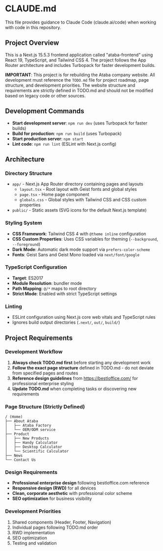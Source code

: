 # CLAUDE.md

This file provides guidance to Claude Code (claude.ai/code) when working with code in this repository.

## Project Overview

This is a Next.js 15.5.3 frontend application called "ataba-frontend" using React 19, TypeScript, and Tailwind CSS 4. The project follows the App Router architecture and includes Turbopack for faster development builds.

**IMPORTANT**: This project is for rebuilding the Ataba company website. All development must reference the `TODO.md` file for project roadmap, page structure, and development priorities. The website structure and requirements are strictly defined in TODO.md and should not be modified based on legacy code or other sources.

## Development Commands

- **Start development server**: `npm run dev` (uses Turbopack for faster builds)
- **Build for production**: `npm run build` (uses Turbopack)
- **Start production server**: `npm start`
- **Lint code**: `npm run lint` (ESLint with Next.js config)

## Architecture

### Directory Structure
- `app/` - Next.js App Router directory containing pages and layouts
  - `layout.tsx` - Root layout with Geist fonts and global styles
  - `page.tsx` - Home page component
  - `globals.css` - Global styles with Tailwind CSS and CSS custom properties
- `public/` - Static assets (SVG icons for the default Next.js template)

### Styling System
- **CSS Framework**: Tailwind CSS 4 with `@theme inline` configuration
- **CSS Custom Properties**: Uses CSS variables for theming (`--background`, `--foreground`)
- **Dark Mode**: Automatic dark mode support via `prefers-color-scheme`
- **Fonts**: Geist Sans and Geist Mono loaded via `next/font/google`

### TypeScript Configuration
- **Target**: ES2017
- **Module Resolution**: bundler mode
- **Path Mapping**: `@/*` maps to root directory
- **Strict Mode**: Enabled with strict TypeScript settings

### Linting
- ESLint configuration using Next.js core web vitals and TypeScript rules
- Ignores build output directories (`.next/`, `out/`, `build/`)

## Project Requirements

### Development Workflow
1. **Always check TODO.md first** before starting any development work
2. **Follow the exact page structure** defined in TODO.md - do not deviate from specified pages and routes
3. **Reference design guidelines** from https://bestloffice.com/ for professional enterprise styling
4. **Update TODO.md** when completing tasks or discovering new requirements

### Page Structure (Strictly Defined)
```
/ (Home)
├── About Ataba
│   ├── Ataba Factory
│   └── OEM/ODM service
├── Product
│   ├── New Products
│   ├── Handy Calculator
│   ├── Desktop Calculator
│   └── Scientific Calculator
├── News
└── Contact Us
```

### Design Requirements
- **Professional enterprise design** following bestloffice.com reference
- **Responsive design (RWD)** for all devices
- **Clean, corporate aesthetic** with professional color scheme
- **SEO optimization** for business visibility

### Development Priorities
1. Shared components (Header, Footer, Navigation)
2. Individual pages following TODO.md order
3. RWD implementation
4. SEO optimization
5. Testing and validation